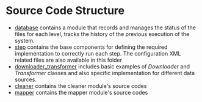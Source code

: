 # Source Code Structure


* [database](./database) contains a module that records and manages the status of the files for each level, tracks the history of the previous execution of the system.
* [step](./step) contains the base components for defining the required implementation to correctly run each step. The configuration XML related files are also available in this folder
* [downloader_transformer](./downloader_transformer) includes basic examples of _Downloader_ and _Transformer_ classes and also specific implementation for different data sources. 
* [cleaner](./cleaner) contains the cleaner module's source codes
* [mapper](./mapper) contains the mapper module's source codes